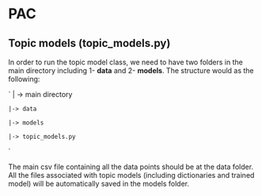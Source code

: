 # PAC

## Topic models (topic_models.py)
In order to run the topic model class, we need to have two folders in the main directory including 1- **data** and 2- **models**. The structure would as the following:

`
| -> main directory

    |-> data
    
    |-> models
    
    |-> topic_models.py
`

The main csv file containing all the data points should be at the data folder. All the files associated with topic models (including dictionaries and trained model) will be automatically saved in the models folder.
